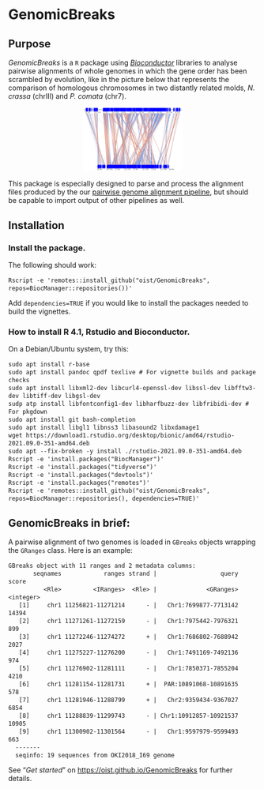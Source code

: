 GenomicBreaks
=============

Purpose
-------

_GenomicBreaks_ is a `R` package using _[Bioconductor](https://bioconductor.org/)_
libraries to analyse pairwise alignments of whole genomes in which the gene
order has been scrambled by evolution, like in the picture below that represents
the comparison of homologous chromosomes in two distantly related molds,
_N. crassa_ (chrIII) and _P. comata_ (chr7).

<center><img src="man/figures/plotApairOfChrs_Neu-2.png" alt="Comparison between Neurospora crassa chrIII / Podospora comata chr7 (rev-complemented)" width = "40%"/></center>

This package is especially designed to parse and process the alignment files
produced by the our [pairwise genome alignment
pipeline](https://github.com/oist/plessy_pairwiseGenomeComparison), but should
be capable to import output of other pipelines as well.

Installation
------------

### Install the package.

The following should work:

```
Rscript -e 'remotes::install_github("oist/GenomicBreaks", repos=BiocManager::repositories())'
```

Add `dependencies=TRUE` if you would like to install the packages needed to build the vignettes.

### How to install R 4.1, Rstudio and Bioconductor.

On a Debian/Ubuntu system, try this:

```
sudo apt install r-base
sudo apt install pandoc qpdf texlive # For vignette builds and package checks
sudo apt install libxml2-dev libcurl4-openssl-dev libssl-dev libfftw3-dev libtiff-dev libgsl-dev
sudp atp install libfontconfig1-dev libharfbuzz-dev libfribidi-dev # For pkgdown
sudo apt install git bash-completion
sudo apt install libgl1 libnss3 libasound2 libxdamage1
wget https://download1.rstudio.org/desktop/bionic/amd64/rstudio-2021.09.0-351-amd64.deb
sudo apt --fix-broken -y install ./rstudio-2021.09.0-351-amd64.deb
Rscript -e 'install.packages("BiocManager")'
Rscript -e 'install.packages("tidyverse")'
Rscript -e 'install.packages("devtools")' 
Rscript -e 'install.packages("remotes")'
Rscript -e 'remotes::install_github("oist/GenomicBreaks", repos=BiocManager::repositories(), dependencies=TRUE)'

```

GenomicBreaks in brief:
-----------------------

A pairwise alignment of two genomes is loaded in `GBreaks` objects wrapping
the `GRanges` class.  Here is an example:

```
GBreaks object with 11 ranges and 2 metadata columns:
       seqnames            ranges strand |                  query     score
          <Rle>         <IRanges>  <Rle> |              <GRanges> <integer>
   [1]     chr1 11256821-11271214      - |   Chr1:7699877-7713142     14394
   [2]     chr1 11271261-11272159      - |   Chr1:7975442-7976321       899
   [3]     chr1 11272246-11274272      + |   Chr1:7686802-7688942      2027
   [4]     chr1 11275227-11276200      - |   Chr1:7491169-7492136       974
   [5]     chr1 11276902-11281111      - |   Chr1:7850371-7855204      4210
   [6]     chr1 11281154-11281731      + |  PAR:10891068-10891635       578
   [7]     chr1 11281946-11288799      + |   Chr2:9359434-9367027      6854
   [8]     chr1 11288839-11299743      - | Chr1:10912857-10921537     10905
   [9]     chr1 11300902-11301564      - |   Chr1:9597979-9599493       663
  -------
  seqinfo: 19 sequences from OKI2018_I69 genome
```

See “_Get started_” on <https://oist.github.io/GenomicBreaks> for further details.
